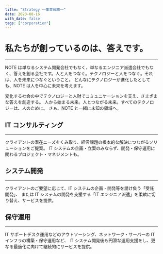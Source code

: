 ```yaml
---
title: "Strategy ～事業戦略～"
date: 2023-08-16
with_date: false
tags: ["corporation"]
---
```


# 私たちが創っているのは、答えです。

---

NOTE は単なるシステム開発会社でもなく、単なるエンジニア派遣会社でもなく、答えを創る会社です。人と人をつなぐ。テクノロジーと人をつなぐ。それは、人を未来につなぐということ。
どんなにテクノロジーが進化したとしても、NOTE は人を中心に未来を考えます。

変化する社会の中でテクノロジーと人財でコミュニケーションを支え、さまざまな答えを創造する。
人から始まる未来。人とつながる未来。すべてのテクノロジーは、人のために。
さぁ、NOTE と一緒に未知の領域へ。

## IT コンサルティング

---

クライアントの潜在ニーズをくみ取り、経営課題の根本的な解決につながるソリューションをご提案。
IT システムの企画・立案のみならず、開発・保守運用に関わるプロジェクト・マネジメントも。

## システム開発

---

クライアントのご要望に応じて、IT システムの企画・開発等を請け負う「受託開発」、
または IT システムの開発を支援する「IT エンジニア派遣」を柔軟に切り替え、サービスを提供。

## 保守運用

---

IT サポートデスク運用などのアウトソーシング、ネットワーク・サーバーの IT インフラの構築・保守運用など、
IT システム開発後も円滑な運用支援をし、更なる最適化に向けて継続的にサービスを提供。
